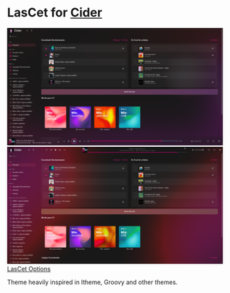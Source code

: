 # LasCet for [Cider](https://cider.sh/)
![LasCet Remond](images/image1.png)
![LasCet Cupertino](images/image2.png)
[LasCet Options](images/image3.png)

Theme heavily inspired in Itheme, Groovy and other themes.
